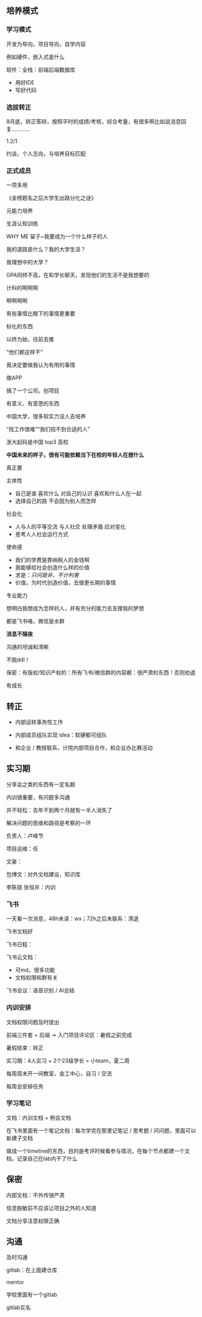 ## 培养模式

### 学习模式

开发为导向，项目导向，自学内容

例如硬件，嵌入式是什么

软件：全栈：前端后端数据库

- 用好IDE
- 写好代码

### 选拔转正

8月底，转正答辩，按照平时的成绩/考核，综合考量，有很多啊比如说消息回复…………

1.2/1

约谈，个人志向，与培养目标匹配

### 正式成员

一项多用

《金榜题名之后大学生出路分化之谜》

元能力培养

生涯认知训练

WHY ME 留子~我要成为一个什么样子的人

我的道路是什么？我的大学生活？

我理想中的大学？

GPA同样不高，在和学长聊天，发现他们的生活不是我想要的

计科的啊啊啊

啊啊啊啊

有些事情比眼下的事情更重要

标化的东西

以终为始，往前去推

“他们都这样干”

我决定要做我认为有用的事情

做APP

搞了一个公司，创项目

有意义、有意思的东西

中国大学，很多软实力没人去培养

“找工作很难”“我们招不到合适的人”

浙大起码是中国 top3 高校

**中国未来的样子，很有可能依赖当下在校的年轻人在想什么**

真正要

主体性

- 自己是谁 喜欢什么 对自己的认识 喜欢和什么人在一起 
- 选择自己的路 不会因为别人而怎样

社会化 

- 人与人的平等交流 与人社交 处理矛盾 应对变化
- 思考人人社会运行方式

使命感 

- 我们的学费是靠纳税人的金钱啊
- 我能够给社会创造什么样的价值
- 求是：*只问是非，不计利害*
- 价值，为时代创造价值，去做更长期的事情

专业能力

想明白我想成为怎样的人，并有充分的能力去支撑我的梦想

都是飞书咯，微信是水群

**消息不隔夜**

沟通的坦诚和清晰

不脱ddl！

保密：有版权/知识产权的：所有飞书/微信群的内容都：很严肃的东西！否则劝退

有成长

## 转正

- 内部运转事务性工作

- 内部成员组队实现 idea：软硬都可组队

- 和企业 / 教授联系，计院内部项目合作，和企业办比赛活动

## 实习期

分享会之类的东西有一定名额

内训很重要，有问题多沟通

并不轻松：去年不到两个月就有一半人消失了

解决问题的思维和路径是考察的一环

负责人：卢峰节

项目运维：任

文豪：

包博文：对外文档建设，知识库

李陈骁 张恒并：内训

### 飞书

一天看一次消息，48h未读：wx；72h之后未联系：清退

飞书文档好

飞书日程：

飞书云文档：

- 可md，很多功能
- 文档权限和群有关

飞书会议：语音识别 / AI总结

### 内训安排

文档权限问题及时提出

前端三件套 + 后端 -> 入门项目评论区：暑假之前完成

暑假结束：转正

实习期：4人实习 + 2个23级学长 = 小team，夏二周

每周周末开一间教室，金工中心，自习 / 交流

每周会安排任务

### 学习笔记

文档：内训文档 + 例会文档

在飞书里面有一个笔记文档：每次学完在那里记笔记 / 思考题 / 问问题，里面可以新建子文档

做成一个timeline的东西，目的是考评时候看参与情况，在每个节点都建一个文档，记录自己在lab内干了什么

## 保密

内部文档：不外传很严肃

信息脱敏前不应该让项目之外的人知道

文档分享注意权限正确

## 沟通

及时沟通

gitlab：在上面建仓库

mentor

学校里面有一个gitlab

gitlab实名